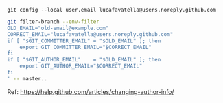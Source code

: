 `git config --local user.email lucafavatella@users.noreply.github.com`

```sh
git filter-branch --env-filter '
OLD_EMAIL="old-email@example.com"
CORRECT_EMAIL="lucafavatella@users.noreply.github.com"
if [ "$GIT_COMMITTER_EMAIL" = "$OLD_EMAIL" ]; then
    export GIT_COMMITTER_EMAIL="$CORRECT_EMAIL"
fi
if [ "$GIT_AUTHOR_EMAIL"    = "$OLD_EMAIL" ]; then
    export GIT_AUTHOR_EMAIL="$CORRECT_EMAIL"
fi
' -- master..
```
Ref: https://help.github.com/articles/changing-author-info/

